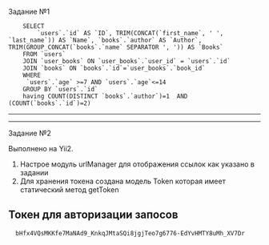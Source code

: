 Задание №1

		SELECT 
			`users`.`id` AS `ID`, TRIM(CONCAT(`first_name`, ' ', `last_name`)) AS `Name`, `books`.`author` AS `Author`, TRIM(GROUP_CONCAT(`books`.`name` SEPARATOR ', ')) AS `Books`
		FROM `users`
		JOIN `user_books` ON `user_books`.`user_id` = `users`.`id`
		JOIN `books` ON `books`.`id`=`user_books`.`book_id`
		WHERE 
		 `users`.`age` >=7 AND `users`.`age`<=14
		GROUP BY `users`.`id`
		having COUNT(DISTINCT `books`.`author`)=1  AND (COUNT(`books`.`id`)=2)
		
------------
------------ 


Задание №2

Выполнено на Yii2. 
1. Настрое модуль urlManager для отображения ссылок как указано в задании
2. Для хранения токена создана модель Token которая имеет статический метод getToken

Токен для авторизации запосов
-------------------

      bHfx4VQsMKKfe7MaNAd9_KnkqJMtaSQi8jgjTeo7g6776-EdYvHMTY8uMh_XV7Dr

